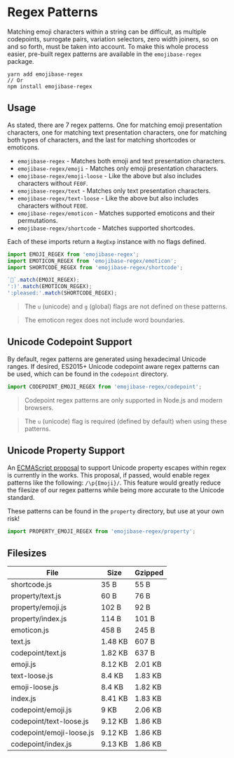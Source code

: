 # Regex Patterns

Matching emoji characters within a string can be difficult, as multiple codepoints, surrogate pairs,
variation selectors, zero width joiners, so on and so forth, must be taken into account. To make
this whole process easier, pre-built regex patterns are available in the `emojibase-regex` package.

```
yarn add emojibase-regex
// Or
npm install emojibase-regex
```

## Usage

As stated, there are 7 regex patterns. One for matching emoji presentation characters, one for
matching text presentation characters, one for matching both types of characters, and the last for
matching shortcodes or emoticons.

- `emojibase-regex` - Matches both emoji and text presentation characters.
- `emojibase-regex/emoji` - Matches only emoji presentation characters.
- `emojibase-regex/emoji-loose` - Like the above but also includes characters without `FE0F`.
- `emojibase-regex/text` - Matches only text presentation characters.
- `emojibase-regex/text-loose` - Like the above but also includes characters without `FE0E`.
- `emojibase-regex/emoticon` - Matches supported emoticons and their permutations.
- `emojibase-regex/shortcode` - Matches supported shortcodes.

Each of these imports return a `RegExp` instance with no flags defined.

```ts
import EMOJI_REGEX from 'emojibase-regex';
import EMOTICON_REGEX from 'emojibase-regex/emoticon';
import SHORTCODE_REGEX from 'emojibase-regex/shortcode';

`🙂`.match(EMOJI_REGEX);
':)'.match(EMOTICON_REGEX);
':pleased:'.match(SHORTCODE_REGEX);
```

> The `u` (unicode) and `g` (global) flags are not defined on these patterns.

> The emoticon regex does not include word boundaries.

## Unicode Codepoint Support

By default, regex patterns are generated using hexadecimal Unicode ranges. If desired, ES2015+
Unicode codepoint aware regex patterns can be used, which can be found in the `codepoint` directory.

```ts
import CODEPOINT_EMOJI_REGEX from 'emojibase-regex/codepoint';
```

> Codepoint regex patterns are only supported in Node.js and modern browsers.

> The `u` (unicode) flag is required (defined by default) when using these patterns.

## Unicode Property Support

An [ECMAScript proposal](https://github.com/tc39/proposal-regexp-unicode-property-escapes) to
support Unicode property escapes within regex is currently in the works. This proposal, if passed,
would enable regex patterns like the following: `/\p{Emoji}/`. This feature would greatly reduce the
filesize of our regex patterns while being more accurate to the Unicode standard.

These patterns can be found in the `property` directory, but use at your own risk!

```ts
import PROPERTY_EMOJI_REGEX from 'emojibase-regex/property';
```

## Filesizes

| File                     | Size    | Gzipped |
| ------------------------ | ------- | ------- |
| shortcode.js             | 35 B    | 55 B    |
| property/text.js         | 60 B    | 76 B    |
| property/emoji.js        | 102 B   | 92 B    |
| property/index.js        | 114 B   | 101 B   |
| emoticon.js              | 458 B   | 245 B   |
| text.js                  | 1.48 KB | 607 B   |
| codepoint/text.js        | 1.82 KB | 637 B   |
| emoji.js                 | 8.12 KB | 2.01 KB |
| text-loose.js            | 8.4 KB  | 1.83 KB |
| emoji-loose.js           | 8.4 KB  | 1.82 KB |
| index.js                 | 8.41 KB | 1.83 KB |
| codepoint/emoji.js       | 9 KB    | 2.06 KB |
| codepoint/text-loose.js  | 9.12 KB | 1.86 KB |
| codepoint/emoji-loose.js | 9.12 KB | 1.86 KB |
| codepoint/index.js       | 9.13 KB | 1.86 KB |
